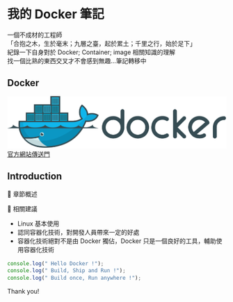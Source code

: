 # 我的 Docker 筆記

一個不成材的工程師  
「合抱之木，生於毫末；九層之臺，起於累土；千里之行，始於足下」  
紀錄一下自身對於 Docker; Container; image 相關知識的理解  
找一個比熟的東西交叉才不會感到無趣...筆記轉移中

## Docker

![DockerLogo](../docs/.vuepress/public/Docker_logo.png)  
[官方網站傳送門](https://www.docker.com/)

## Introduction

:blue_book: 章節概述

:wrench: 相關建議

* Linux 基本使用
* 認同容器化技術，對開發人員帶來一定的好處
* 容器化技術絕對不是由 Docker 獨佔，Docker 只是一個良好的工具，輔助使用容器化技術

```Javascript
console.log(" Hello Docker !");
console.log(" Build, Ship and Run !");
console.log(" Build once, Run anywhere !");
```

Thank you!
